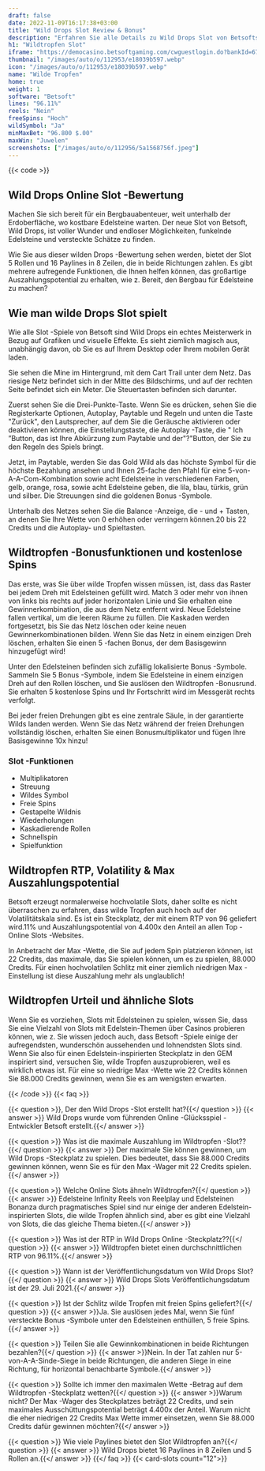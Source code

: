 ```yaml
---
draft: false
date: 2022-11-09T16:17:38+03:00
title: "Wild Drops Slot Review & Bonus"
description: "Erfahren Sie alle Details zu Wild Drops Slot von Betsofts Volatilität, Auszahlungen, RTP, Funktionen und erhalten Sie kostenlose Spins und Boni von den besten Online -Casinos!"
h1: "Wildtropfen Slot"
iframe: "https://democasino.betsoftgaming.com/cwguestlogin.do?bankId=675&CDN=AUTO&gameId=839"
thumbnail: "/images/auto/o/112953/e18039b597.webp"
icon: "/images/auto/o/112953/e18039b597.webp"
name: "Wilde Tropfen"
home: true
weight: 1
software: "Betsoft"
lines: "96.11%"
reels: "Nein"
freeSpins: "Hoch"
wildSymbol: "Ja"
minMaxBet: "96.800 $.00"
maxWin: "Juwelen"
screenshots: ["/images/auto/o/112956/5a1568756f.jpeg"]
---
```


{{< code >}}<h2>Wild Drops Online Slot -Bewertung</h2><p>Machen Sie sich bereit für ein Bergbauabenteuer, weit unterhalb der Erdoberfläche, wo kostbare Edelsteine warten. Der neue Slot von Betsoft, Wild Drops, ist voller Wunder und endloser Möglichkeiten, funkelnde Edelsteine und versteckte Schätze zu finden.</p><p>Wie Sie aus dieser wilden Drops -Bewertung sehen werden, bietet der Slot 5 Rollen und 16 Paylines in 8 Zeilen, die in beide Richtungen zahlen. Es gibt mehrere aufregende Funktionen, die Ihnen helfen können, das großartige Auszahlungspotential zu erhalten, wie z. Bereit, den Bergbau für Edelsteine zu machen?</p><h2>Wie man wilde Drops Slot spielt</h2><p>Wie alle Slot -Spiele von Betsoft sind Wild Drops ein echtes Meisterwerk in Bezug auf Grafiken und visuelle Effekte. Es sieht ziemlich magisch aus, unabhängig davon, ob Sie es auf Ihrem Desktop oder Ihrem mobilen Gerät laden.</p><p>Sie sehen die Mine im Hintergrund, mit dem Cart Trail unter dem Netz. Das riesige Netz befindet sich in der Mitte des Bildschirms, und auf der rechten Seite befindet sich ein Meter. Die Steuertasten befinden sich darunter.</p><p>Zuerst sehen Sie die Drei-Punkte-Taste. Wenn Sie es drücken, sehen Sie die Registerkarte Optionen, Autoplay, Paytable und Regeln und unten die Taste "Zurück", den Lautsprecher, auf dem Sie die Geräusche aktivieren oder deaktivieren können, die Einstellungstaste, die Autoplay -Taste, die " Ich ”Button, das ist Ihre Abkürzung zum Paytable und der"?"Button, der Sie zu den Regeln des Spiels bringt.</p><p>Jetzt, im Paytable, werden Sie das Gold Wild als das höchste Symbol für die höchste Bezahlung ansehen und Ihnen 25-fache den Pfahl für eine 5-von-A-A-Com-Kombination sowie acht Edelsteine in verschiedenen Farben, gelb, orange, rosa, sowie acht Edelsteine geben, die lila, blau, türkis, grün und silber. Die Streuungen sind die goldenen Bonus -Symbole.</p><p>Unterhalb des Netzes sehen Sie die Balance -Anzeige, die - und + Tasten, an denen Sie Ihre Wette von 0 erhöhen oder verringern können.20 bis 22 Credits und die Autoplay- und Spieltasten.</p><h2>Wildtropfen -Bonusfunktionen und kostenlose Spins</h2><p>Das erste, was Sie über wilde Tropfen wissen müssen, ist, dass das Raster bei jedem Dreh mit Edelsteinen gefüllt wird. Match 3 oder mehr von ihnen von links bis rechts auf jeder horizontalen Linie und Sie erhalten eine Gewinnerkombination, die aus dem Netz entfernt wird. Neue Edelsteine fallen vertikal, um die leeren Räume zu füllen. Die Kaskaden werden fortgesetzt, bis Sie das Netz löschen oder keine neuen Gewinnerkombinationen bilden. Wenn Sie das Netz in einem einzigen Dreh löschen, erhalten Sie einen 5 -fachen Bonus, der dem Basisgewinn hinzugefügt wird!</p><p>Unter den Edelsteinen befinden sich zufällig lokalisierte Bonus -Symbole. Sammeln Sie 5 Bonus -Symbole, indem Sie Edelsteine in einem einzigen Dreh auf den Rollen löschen, und Sie auslösen den Wildtropfen -Bonusrund. Sie erhalten 5 kostenlose Spins und Ihr Fortschritt wird im Messgerät rechts verfolgt.</p><p>Bei jeder freien Drehungen gibt es eine zentrale Säule, in der garantierte Wilds landen werden. Wenn Sie das Netz während der freien Drehungen vollständig löschen, erhalten Sie einen Bonusmultiplikator und fügen Ihre Basisgewinne 10x hinzu!</p><h3>
Slot -Funktionen</h3><ul>
<li></span>
Multiplikatoren</li>
<li></span>
Streuung</li>
<li></span>
Wildes Symbol</li>
<li></span>
Freie Spins</li>
<li></span>
Gestapelte Wildnis</li>
<li></span>
Wiederholungen</li>
<li></span>
Kaskadierende Rollen</li>
<li></span>
Schnellspin</li>
<li></span>
Spielfunktion</li></ul><h2>Wildtropfen RTP, Volatility & Max Auszahlungspotential</h2><p>Betsoft erzeugt normalerweise hochvolatile Slots, daher sollte es nicht überraschen zu erfahren, dass wilde Tropfen auch hoch auf der Volatilitätskala sind. Es ist ein Steckplatz, der mit einem RTP von 96 geliefert wird.11% und Auszahlungspotential von 4.400x den Anteil an allen Top -Online Slots -Websites.</p><p>In Anbetracht der Max -Wette, die Sie auf jedem Spin platzieren können, ist 22 Credits, das maximale, das Sie spielen können, um es zu spielen, 88.000 Credits. Für einen hochvolatilen Schlitz mit einer ziemlich niedrigen Max -Einstellung ist diese Auszahlung mehr als unglaublich!</p><h2>Wildtropfen Urteil und ähnliche Slots</h2><p>Wenn Sie es vorziehen, Slots mit Edelsteinen zu spielen, wissen Sie, dass Sie eine Vielzahl von Slots mit Edelstein-Themen über Casinos probieren können, wie z. Sie wissen jedoch auch, dass Betsoft -Spiele einige der aufregendsten, wunderschön aussehenden und lohnendsten Slots sind. Wenn Sie also für einen Edelstein-inspirierten Steckplatz in den GEM inspiriert sind, versuchen Sie, wilde Tropfen auszuprobieren, weil es wirklich etwas ist. Für eine so niedrige Max -Wette wie 22 Credits können Sie 88.000 Credits gewinnen, wenn Sie es am wenigsten erwarten.</p>
{{< /code >}}
{{< faq >}}

{{< question >}}, Der den Wild Drops -Slot erstellt hat?{{</ question >}}
{{< answer >}} Wild Drops wurde vom führenden Online -Glücksspiel -Entwickler Betsoft erstellt.{{</ answer >}}

{{< question >}} Was ist die maximale Auszahlung im Wildtropfen -Slot??{{</ question >}}
{{< answer >}} Der maximale Sie können gewinnen, um Wild Drops -Steckplatz zu spielen. Dies bedeutet, dass Sie 88.000 Credits gewinnen können, wenn Sie es für den Max -Wager mit 22 Credits spielen.{{</ answer >}}

{{< question >}} Welche Online Slots ähneln Wildtropfen?{{</ question >}}
{{< answer >}} Edelsteine Infinity Reels von Reelplay und Edelsteinen Bonanza durch pragmatisches Spiel sind nur einige der anderen Edelstein-inspirierten Slots, die wilde Tropfen ähnlich sind, aber es gibt eine Vielzahl von Slots, die das gleiche Thema bieten.{{</ answer >}}

{{< question >}} Was ist der RTP in Wild Drops Online -Steckplatz??{{</ question >}}
{{< answer >}} Wildtropfen bietet einen durchschnittlichen RTP von 96.11%.{{</ answer >}}

{{< question >}} Wann ist der Veröffentlichungsdatum von Wild Drops Slot?{{</ question >}}
{{< answer >}} Wild Drops Slots Veröffentlichungsdatum ist der 29. Juli 2021.{{</ answer >}}

{{< question >}} Ist der Schlitz wilde Tropfen mit freien Spins geliefert?{{</ question >}}
{{< answer >}}Ja. Sie auslösen jedes Mal, wenn Sie fünf versteckte Bonus -Symbole unter den Edelsteinen enthüllen, 5 freie Spins.{{</ answer >}}

{{< question >}} Teilen Sie alle Gewinnkombinationen in beide Richtungen bezahlen?{{</ question >}}
{{< answer >}}Nein. In der Tat zahlen nur 5-von-A-A-Sinde-Siege in beide Richtungen, die anderen Siege in eine Richtung, für horizontal benachbarte Symbole.{{</ answer >}}

{{< question >}} Sollte ich immer den maximalen Wette -Betrag auf dem Wildtropfen -Steckplatz wetten?{{</ question >}}
{{< answer >}}Warum nicht? Der Max -Wager des Steckplatzes beträgt 22 Credits, und sein maximales Ausschüttungspotential beträgt 4.400x der Anteil. Warum nicht die eher niedrigen 22 Credits Max Wette immer einsetzen, wenn Sie 88.000 Credits dafür gewinnen möchten?{{</ answer >}}

{{< question >}} Wie viele Paylines bietet den Slot Wildtropfen an?{{</ question >}}
{{< answer >}} Wild Drops bietet 16 Paylines in 8 Zeilen und 5 Rollen an.{{</ answer >}}
{{</ faq >}}
{{< card-slots count="12">}}